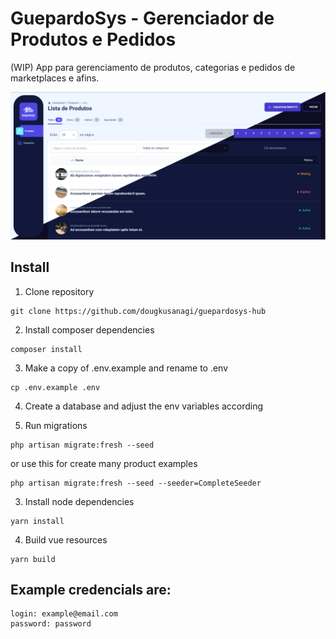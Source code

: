 # GuepardoSys - Gerenciador de Produtos e Pedidos

(WIP) App para gerenciamento de produtos, categorias e pedidos de marketplaces e afins.

![alt text](https://github.com/dougkusanagi/guepardosys-hub/blob/main/docs/screenshot-themes.png?raw=true)

## Install

1. Clone repository

```shell
git clone https://github.com/dougkusanagi/guepardosys-hub
```

2. Install composer dependencies

```shell
composer install
```

3. Make a copy of .env.example and rename to .env

```shell
cp .env.example .env
```

4. Create a database and adjust the env variables according

5. Run migrations

```shell
php artisan migrate:fresh --seed
```

or use this for create many product examples

```shell
php artisan migrate:fresh --seed --seeder=CompleteSeeder
```

3. Install node dependencies

```shell
yarn install
```

4. Build vue resources

```shell
yarn build
```

## Example credencials are:

```
login: example@email.com
password: password
```
